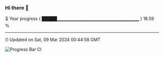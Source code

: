 ### Hi there 👋

⏳ Year progress { █████▁▁▁▁▁▁▁▁▁▁▁▁▁▁▁▁▁▁▁▁▁▁▁▁▁ } 18.59 %

---

⏰ Updated on Sat, 09 Mar 2024 00:44:58 GMT

![Progress Bar CI](https://github.com/liununu/liununu/workflows/Progress%20Bar%20CI/badge.svg)
